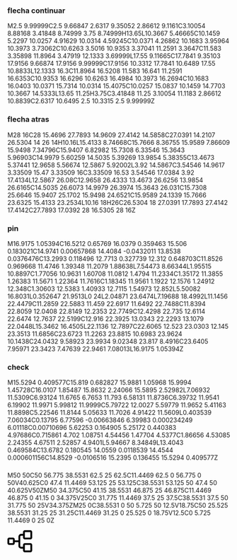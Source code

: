### flecha continuar
M2.5 9.99999C2.5 9.66847 2.6317 9.35052 2.86612 9.1161C3.10054 8.88168 3.41848 8.74999 3.75 8.74999H13.65L10.3667 5.46665C10.1459 5.2297 10.0257 4.91629 10.0314 4.59245C10.0371 4.26862 10.1683 3.95964 10.3973 3.73062C10.6263 3.5016 10.9353 3.37041 11.2591 3.3647C11.583 3.35898 11.8964 3.47919 12.1333 3.69999L17.55 9.11665C17.7841 9.35103 17.9156 9.66874 17.9156 9.99999C17.9156 10.3312 17.7841 10.6489 17.55 10.8833L12.1333 16.3C11.8964 16.5208 11.583 16.641 11.2591 16.6353C10.9353 16.6296 10.6263 16.4984 10.3973 16.2694C10.1683 16.0403 10.0371 15.7314 10.0314 15.4075C10.0257 15.0837 10.1459 14.7703 10.3667 14.5333L13.65 11.25H3.75C3.41848 11.25 3.10054 11.1183 2.86612 10.8839C2.6317 10.6495 2.5 10.3315 2.5 9.99999Z

### flecha atras
M28 16C28 15.4696 27.7893 14.9609 27.4142 14.5858C27.0391 14.2107 26.5304 14 26 14H10.16L15.4133 8.74668C15.7666 8.36755 15.9589 7.86609 15.9498 7.34796C15.9407 6.82982 15.7308 6.33546 15.3643 5.96903C14.9979 5.60259 14.5035 5.39269 13.9854 5.38355C13.4673 5.37441 12.9658 5.56674 12.5867 5.92002L3.92 14.5867C3.54546 14.9617 3.33509 15.47 3.33509 16C3.33509 16.53 3.54546 17.0384 3.92 17.4134L12.5867 26.08C12.9658 26.4333 13.4673 26.6256 13.9854 26.6165C14.5035 26.6073 14.9979 26.3974 15.3643 26.031C15.7308 25.6646 15.9407 25.1702 15.9498 24.6521C15.9589 24.1339 15.7666 23.6325 15.4133 23.2534L10.16 18H26C26.5304 18 27.0391 17.7893 27.4142 17.4142C27.7893 17.0392 28 16.5305 28 16Z

### pin
M16.9175 1.05394C16.5212 0.65769 16.0379 0.359463 15.506 0.183021C14.9741 0.00657868 14.4084 -0.0432011 13.8538 0.0376476C13.2993 0.118496 12.7713 0.327739 12.312 0.648703C11.8526 0.969668 11.4746 1.39348 11.2079 1.88638L7.54473 8.66344L1.95515 10.8897C1.77056 10.9631 1.60708 11.0812 1.4794 11.2334C1.35172 11.3855 1.26383 11.5671 1.22364 11.7616C1.18345 11.9561 1.1922 12.1576 1.24912 12.348C1.30603 12.5383 1.40933 12.7115 1.54973 12.852L5.50082 16.8031L0.352647 21.9513L0 24L2.04871 23.6474L7.19688 18.4992L11.1456 22.4479C11.2859 22.5883 11.459 22.6917 11.6492 22.7488C11.8394 22.8059 12.0408 22.8149 12.2353 22.7749C12.4298 22.735 12.6114 22.6474 12.7637 22.5199C12.916 22.3925 13.0343 22.2293 13.1079 22.0448L15.3462 16.4505L22.1136 12.7897C22.6065 12.523 23.0303 12.145 23.3513 11.6856C23.6723 11.2263 23.8815 10.6983 23.9624 10.1438C24.0432 9.58923 23.9934 9.02348 23.817 8.4916C23.6405 7.95971 23.3423 7.47639 22.9461 7.08013L16.9175 1.05394Z

### check
M15.5294 0.409577C15.819 0.682827 15.9881 1.05968 15.9994 1.45728C16.0107 1.85487 15.8632 2.24066 15.5895 2.52982L7.06932 11.5309C6.93124 11.6765 6.7653 11.793 6.58131 11.8736C6.39732 11.9541 6.19902 11.9971 5.99812 11.9999C5.79722 12.0027 5.59779 11.9652 5.41163 11.8898C5.22546 11.8144 5.05633 11.7026 4.91422 11.5609L0.403539 7.06034C0.13795 6.77596 -0.00663846 6.39983 0.000234249 6.01118C0.00710696 5.62253 0.164905 5.25172 0.440383 4.97686C0.715861 4.702 1.08751 4.54456 1.47704 4.5377C1.86656 4.53085 2.24355 4.67511 2.52857 4.9401L5.94667 8.34849L13.4043 0.469584C13.6782 0.180545 14.0559 0.0118539 14.4544 0.000601156C14.8529 -0.0106516 15.2395 0.136455 15.5294 0.409577Z

### 
M50 50C50 56.775 38.5531 62.5 25 62.5C11.4469 62.5 0 56.775 0 50V40.625C0 47.4 11.4469 53.125 25 53.125C38.5531 53.125 50 47.4 50 40.625V50ZM50 34.375C50 41.15 38.5531 46.875 25 46.875C11.4469 46.875 0 41.15 0 34.375V25C0 31.775 11.4469 37.5 25 37.5C38.5531 37.5 50 31.775 50 25V34.375ZM25 0C38.5531 0 50 5.725 50 12.5V18.75C50 25.525 38.5531 31.25 25 31.25C11.4469 31.25 0 25.525 0 18.75V12.5C0 5.725 11.4469 0 25 0Z


<svg width="56" height="50" viewBox="0 0 56 50" fill="none" xmlns="http://www.w3.org/2000/svg">
<path d="M39.4074 20.8333H51.8519C52.952 20.8333 54.0071 20.3943 54.785 19.6129C55.563 18.8315 56 17.7717 56 16.6667V4.16667C56 3.0616 55.563 2.00179 54.785 1.22039C54.0071 0.438987 52.952 0 51.8519 0H39.4074C38.3072 0 37.2522 0.438987 36.4742 1.22039C35.6963 2.00179 35.2593 3.0616 35.2593 4.16667V8.33333H31.1111C29.4609 8.33333 27.8782 8.99181 26.7113 10.1639C25.5444 11.336 24.8889 12.9257 24.8889 14.5833V22.9167H16.5926V20.8333C16.5926 19.7283 16.1556 18.6685 15.3776 17.8871C14.5997 17.1057 13.5446 16.6667 12.4444 16.6667H4.14815C3.04799 16.6667 1.99289 17.1057 1.21496 17.8871C0.437036 18.6685 0 19.7283 0 20.8333V29.1667C0 30.2717 0.437036 31.3315 1.21496 32.1129C1.99289 32.8943 3.04799 33.3333 4.14815 33.3333H12.4444C13.5446 33.3333 14.5997 32.8943 15.3776 32.1129C16.1556 31.3315 16.5926 30.2717 16.5926 29.1667V27.0833H24.8889V35.4167C24.8889 37.0743 25.5444 38.664 26.7113 39.8361C27.8782 41.0082 29.4609 41.6667 31.1111 41.6667H35.2593V45.8333C35.2593 46.9384 35.6963 47.9982 36.4742 48.7796C37.2522 49.561 38.3072 50 39.4074 50H51.8519C52.952 50 54.0071 49.561 54.785 48.7796C55.563 47.9982 56 46.9384 56 45.8333V33.3333C56 32.2283 55.563 31.1685 54.785 30.3871C54.0071 29.6057 52.952 29.1667 51.8519 29.1667H39.4074C38.3072 29.1667 37.2522 29.6057 36.4742 30.3871C35.6963 31.1685 35.2593 32.2283 35.2593 33.3333V37.5H31.1111C30.561 37.5 30.0335 37.2805 29.6445 36.8898C29.2556 36.4991 29.037 35.9692 29.037 35.4167V14.5833C29.037 14.0308 29.2556 13.5009 29.6445 13.1102C30.0335 12.7195 30.561 12.5 31.1111 12.5H35.2593V16.6667C35.2593 17.7717 35.6963 18.8315 36.4742 19.6129C37.2522 20.3943 38.3072 20.8333 39.4074 20.8333ZM12.4444 29.1667H4.14815V20.8333H12.4444V29.1667ZM39.4074 33.3333H51.8519V45.8333H39.4074V33.3333ZM39.4074 4.16667H51.8519V16.6667H39.4074V4.16667Z" fill="black"/>
</svg>
